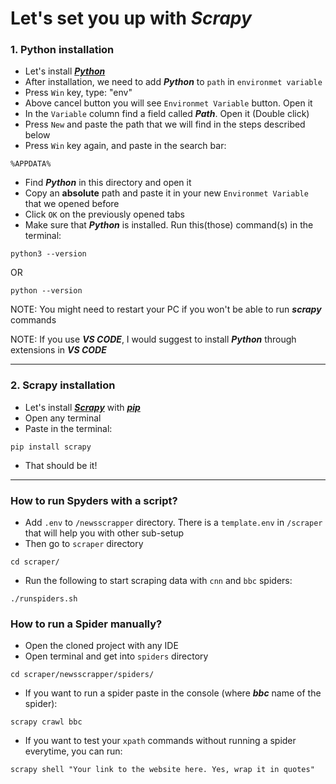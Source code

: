 # Let's set you up with **_Scrapy_**
### 1. Python installation
* Let's install [**_Python_**](https://www.python.org/downloads/)
* After installation, we need to add **_Python_** to `path` in `environmet variable`
* Press `Win` key, type: "env"
* Above cancel button you will see `Environmet Variable` button. Open it
* In the `Variable` column find a field called **_Path_**. Open it (Double click)
* Press `New` and paste the path that we will find in the steps described below
* Press `Win` key again, and paste in the search bar:
``` shell
%APPDATA%
```  
* Find **_Python_** in this directory and open it
* Copy an **absolute** path and paste it in your new `Environmet Variable` that we opened before
* Click `OK` on the previously opened tabs
* Make sure that **_Python_** is installed. Run this(those) command(s) in the terminal:
``` shell
python3 --version
``` 
OR
``` shell
python --version
```
NOTE: You might need to restart your PC if you won't be able to run **_scrapy_** commands

NOTE: If you use **_VS CODE_**, I would suggest to install **_Python_** through extensions in **_VS CODE_** 

---
### 2. Scrapy installation
* Let's install [**_Scrapy_**](https://scrapy.org/) with [**_pip_**](https://pip.pypa.io/en/stable/cli/pip_install/)
* Open any terminal
* Paste in the terminal:
``` shell
pip install scrapy
```
* That should be it!

---
### How to run Spyders with a script?
* Add `.env` to `/newsscrapper` directory. There is a `template.env` in `/scraper` that will help you with other sub-setup
* Then go to `scraper` directory
``` shell
cd scraper/
```
* Run the following to start scraping data with `cnn` and `bbc` spiders:
``` shell
./runspiders.sh
```
### How to run a Spider manually?
* Open the cloned project with any IDE
* Open terminal and get into `spiders` directory
``` shell
cd scraper/newsscrapper/spiders/
``` 
* If you want to run a spider paste in the console (where **_bbc_** name of the spider):
``` shell
scrapy crawl bbc
```
* If you want to test your `xpath` commands without running a spider everytime, you can run:
``` shell
scrapy shell "Your link to the website here. Yes, wrap it in quotes"
```
